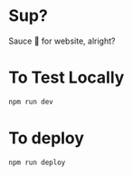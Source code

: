 # Sup?

Sauce 🥫 for website, alright?

# To Test Locally

```bash
npm run dev
```

# To deploy

```bash
npm run deploy
```